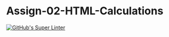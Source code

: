 # Assign-02-HTML-Calculations
[![GitHub's Super Linter](https://github.com/ICS20-Programming-Angelo-Pintilie/Assign-02-HTML-Calculations/workflows/GitHub's%20Super%20Linter/badge.svg)](https://github.com/ICS20-Programming-Angelo-Pintilie/Assign-02-HTML-Calculations/actions)